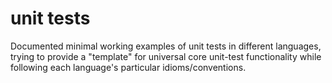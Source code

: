 # unit tests

Documented minimal working examples of unit tests in different languages, trying to provide a "template" for universal core unit-test functionality while following each language's particular idioms/conventions.
